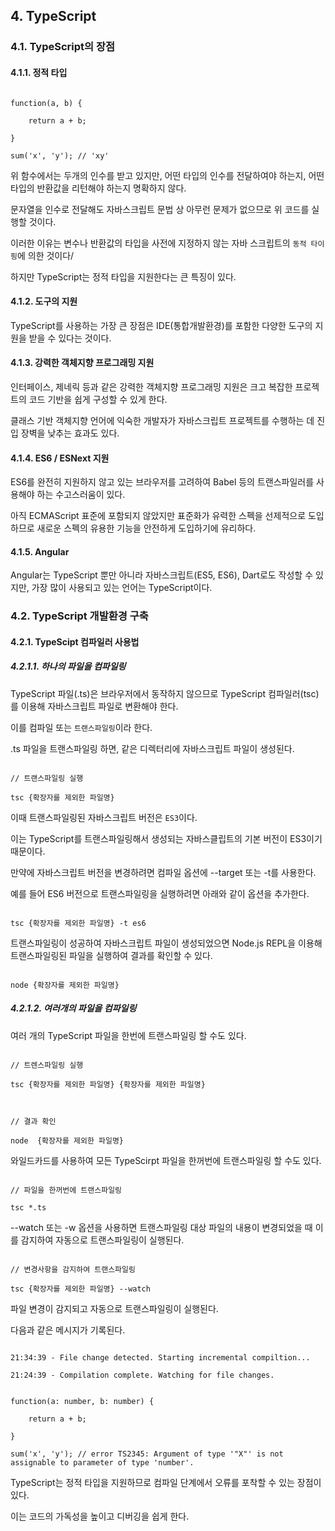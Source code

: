 ## 4. TypeScript

 

### 4.1. TypeScript의 장점

 

#### 4.1.1. 정적 타입

 

```

function(a, b) {

    return a + b;

}

sum('x', 'y'); // 'xy'

```

 

위 함수에서는 두개의 인수를 받고 있지만, 어떤 타입의 인수를 전달하여야 하는지, 어떤 타입의 반환값을 리턴해야 하는지 명확하지 않다.

문자열을 인수로 전달해도 자바스크립트 문법 상 아무런 문제가 없으므로 위 코드를 실행할 것이다.

이러한 이유는 변수나 반환값의 타입을 사전에 지정하지 않는 자바 스크립트의 `동적 타이핑`에 의한 것이다/

하지만 TypeScript는 정적 타입을 지원한다는 큰 특징이 있다.
 

#### 4.1.2. 도구의 지원

 

TypeScript를 사용하는 가장 큰 장점은 IDE(통합개발환경)를 포함한 다양한 도구의 지원을 받을 수 있다는 것이다.

 

#### 4.1.3. 강력한 객체지향 프로그래밍 지원

 

인터페이스, 제네릭 등과 같은 강력한 객체지향 프로그래밍 지원은 크고 복잡한 프로젝트의 코드 기반을 쉽게 구성할 수 있게 한다.

클래스 기반 객체지향 언어에 익숙한 개발자가 자바스크립트 프로젝트를 수행하는 데 진입 장벽을 낮추는 효과도 있다.

 

#### 4.1.4. ES6 / ESNext 지원

 

ES6를 완전히 지원하지 않고 있는 브라우저를 고려하여 Babel 등의 트랜스파일러를 사용해야 하는 수고스러움이 있다.

아직 ECMAScript 표준에 포함되지 않았지만 표준화가 유력한 스펙을 선제적으로 도입하므로 새로운 스펙의 유용한 기능을 안전하게 도입하기에 유리하다.

 

#### 4.1.5. Angular

 

Angular는 TypeScript 뿐만 아니라 자바스크립트(ES5, ES6), Dart로도 작성할 수 있지만, 가장 많이 사용되고 있는 언어는 TypeScript이다.


### 4.2. TypeScript 개발환경 구축

 

#### 4.2.1. TypeScipt 컴파일러 사용법

 

##### 4.2.1.1. 하나의 파일을 컴파일링

 

TypeScript 파일(.ts)은 브라우저에서 동작하지 않으므로 TypeScript 컴파일러(tsc)를 이용해 자바스크립트 파일로 변환해야 한다.

이를 컴파일 또는 `트랜스파일링`이라 한다.

.ts 파일을 트랜스파일링 하면, 같은 디렉터리에 자바스크립트 파일이 생성된다.

 

```

// 트랜스파일링 실행

tsc {확장자를 제외한 파일명}

```

 

이때 트랜스파일링된 자바스크립트 버전은 `ES3`이다.

이는 TypeScript를 트랜스파일링해서 생성되는 자바스클립트의 기본 버전이 ES3이기 때문이다.

만약에 자바스크립트 버전을 변경하려면 컴파일 옵션에 --target 또는 -t를 사용한다.

예를 들어 ES6 버전으로 트랜스파일링을 실행하려면 아래와 같이 옵션을 추가한다.

 

```

tsc {확장자를 제외한 파일명} -t es6

```

 

트랜스파일링이 성공하여 자바스크립트 파일이 생성되었으면 Node.js REPL을 이용해 트랜스파일링된 파일을 실행하여 결과를 확인할 수 있다.

 

```

node {확장자를 제외한 파일명}

```

 

##### 4.2.1.2. 여러개의 파일을 컴파일링

 

여러 개의 TypeScript 파일을 한번에 트랜스파일링 할 수도 있다.

 

```

// 트렌스파일링 실행

tsc {확장자를 제외한 파일명} {확장자를 제외한 파일명}

 

// 결과 확인

node  {확장자를 제외한 파일명}

```

 

와일드카드를 사용하여 모든 TypeScirpt 파일을 한꺼번에 트랜스파일링 할 수도 있다.

 

```

// 파일을 한꺼번에 트랜스파일링

tsc *.ts

```

 

--watch 또는 -w 옵션을 사용하면 트랜스파일링 대상 파일의 내용이 변경되었을 때 이를 감지하여 자동으로 트랜스파일링이 실행된다.

 

```

// 변경사항을 감지하여 트랜스파일링

tsc {확장자를 제외한 파일명} --watch

```

 

파일 변경이 감지되고 자동으로 트랜스파일링이 실행된다.

다음과 같은 메시지가 기록된다.

 

```

21:34:39 - File change detected. Starting incremental compiltion...

21:24:39 - Compilation complete. Watching for file changes.

```

 

```

function(a: number, b: number) {

    return a + b;

}

sum('x', 'y'); // error TS2345: Argument of type '"X"' is not assignable to parameter of type 'number'.

```

 

TypeScript는 정적 타입을 지원하므로 컴파일 단계에서 오류를 포착할 수 있는 장점이 있다.

이는 코드의 가독성을 높이고 디버깅을 쉽게 한다.

